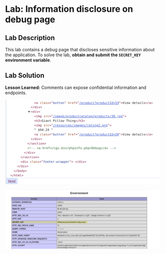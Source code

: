 # Lab: Information disclosure on debug page

## Lab Description

This lab contains a debug page that discloses sensitive information about the application. To solve the lab, **obtain and submit the `SECRET_KEY` environment variable**.

## Lab Solution

**Lesson Learned:** Comments can expose confidential information and endpoints.

![](01-link-to-debug-page.png)

![](02-environment-secret-key.png)

